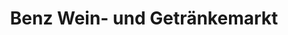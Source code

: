 ---
title: "Benz Wein- und Getränkemarkt"
url: /waiblingen/benz-wein-und-getraenkemarkt/
shop: Getränke
---